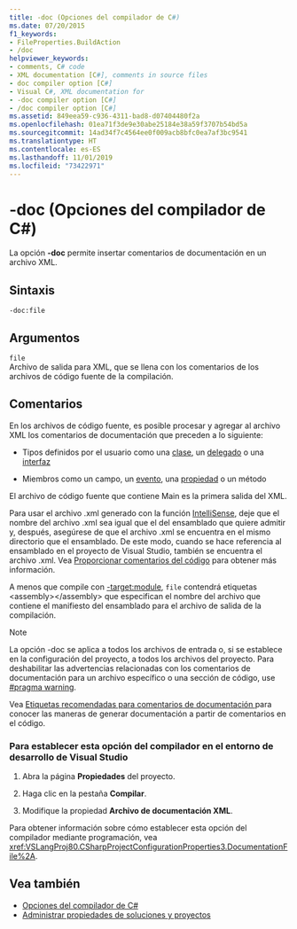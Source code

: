 ```yaml
---
title: -doc (Opciones del compilador de C#)
ms.date: 07/20/2015
f1_keywords:
- FileProperties.BuildAction
- /doc
helpviewer_keywords:
- comments, C# code
- XML documentation [C#], comments in source files
- doc compiler option [C#]
- Visual C#, XML documentation for
- -doc compiler option [C#]
- /doc compiler option [C#]
ms.assetid: 849eea59-c936-4311-bad8-d07404480f2a
ms.openlocfilehash: 01ea71f3de9e30abe25184e38a59f3707b54bd5a
ms.sourcegitcommit: 14ad34f7c4564ee0f009acb8bfc0ea7af3bc9541
ms.translationtype: HT
ms.contentlocale: es-ES
ms.lasthandoff: 11/01/2019
ms.locfileid: "73422971"
---
```

# <a name="-doc-c-compiler-options"></a>-doc (Opciones del compilador de C#)
La opción **-doc** permite insertar comentarios de documentación en un archivo XML.  
  
## <a name="syntax"></a>Sintaxis  
  
```console  
-doc:file  
```  
  
## <a name="arguments"></a>Argumentos  
 `file`  
 Archivo de salida para XML, que se llena con los comentarios de los archivos de código fuente de la compilación.  
  
## <a name="remarks"></a>Comentarios  
 En los archivos de código fuente, es posible procesar y agregar al archivo XML los comentarios de documentación que preceden a lo siguiente:  
  
- Tipos definidos por el usuario como una [clase](../keywords/class.md), un [delegado](../builtin-types/reference-types.md#the-delegate-type) o una [interfaz](../keywords/interface.md)  
  
- Miembros como un campo, un [evento](../keywords/event.md), una [propiedad](../../programming-guide/classes-and-structs/using-properties.md) o un método  
  
 El archivo de código fuente que contiene Main es la primera salida del XML.  
  
 Para usar el archivo .xml generado con la función [IntelliSense](/visualstudio/ide/using-intellisense), deje que el nombre del archivo .xml sea igual que el del ensamblado que quiere admitir y, después, asegúrese de que el archivo .xml se encuentra en el mismo directorio que el ensamblado. De este modo, cuando se hace referencia al ensamblado en el proyecto de Visual Studio, también se encuentra el archivo .xml. Vea [Proporcionar comentarios del código](/visualstudio/ide/reference/generate-xml-documentation-comments) para obtener más información.  
  
 A menos que compile con [-target:module](./target-module-compiler-option.md), `file` contendrá etiquetas \<assembly>\</assembly> que especifican el nombre del archivo que contiene el manifiesto del ensamblado para el archivo de salida de la compilación.  
  
> [!NOTE]
> La opción -doc se aplica a todos los archivos de entrada o, si se establece en la configuración del proyecto, a todos los archivos del proyecto. Para deshabilitar las advertencias relacionadas con los comentarios de documentación para un archivo específico o una sección de código, use [#pragma warning](../preprocessor-directives/preprocessor-pragma-warning.md).  
  
 Vea [Etiquetas recomendadas para comentarios de documentación ](../../programming-guide/xmldoc/recommended-tags-for-documentation-comments.md) para conocer las maneras de generar documentación a partir de comentarios en el código.  
  
### <a name="to-set-this-compiler-option-in-the-visual-studio-development-environment"></a>Para establecer esta opción del compilador en el entorno de desarrollo de Visual Studio  
  
1. Abra la página **Propiedades** del proyecto.  
  
2. Haga clic en la pestaña **Compilar**.  
  
3. Modifique la propiedad **Archivo de documentación XML**.  
  
 Para obtener información sobre cómo establecer esta opción del compilador mediante programación, vea <xref:VSLangProj80.CSharpProjectConfigurationProperties3.DocumentationFile%2A>.  
  
## <a name="see-also"></a>Vea también

- [Opciones del compilador de C#](./index.md)
- [Administrar propiedades de soluciones y proyectos](/visualstudio/ide/managing-project-and-solution-properties)
